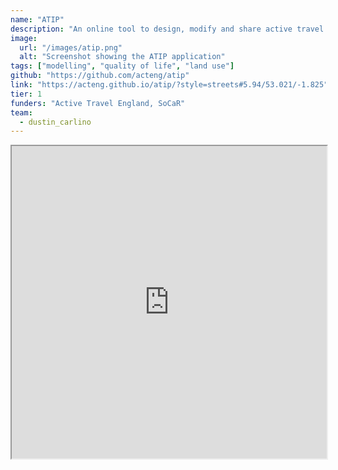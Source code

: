 ```yaml
---
name: "ATIP"
description: "An online tool to design, modify and share active travel infrastructure plans as part of ATE's offering"
image:
  url: "/images/atip.png"
  alt: "Screenshot showing the ATIP application"
tags: ["modelling", "quality of life", "land use"]
github: "https://github.com/acteng/atip"
link: "https://acteng.github.io/atip/?style=streets#5.94/53.021/-1.825"
tier: 1
funders: "Active Travel England, SoCaR"
team:
  - dustin_carlino
---
```


<iframe style="width:100%;min-height:500px" src="https://acteng.github.io/atip/?style=streets#5.94/53.021/-1.825"/>
